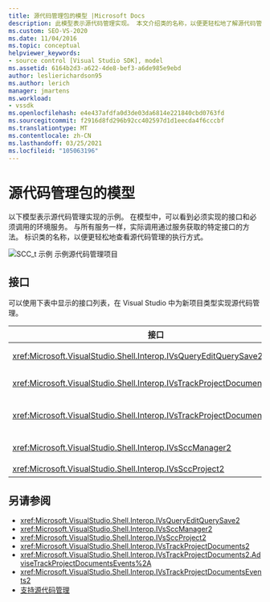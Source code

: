 ```yaml
---
title: 源代码管理包的模型 |Microsoft Docs
description: 此模型表示源代码管理实现。 本文介绍类的名称，以便更轻松地了解源代码管理的执行方式。
ms.custom: SEO-VS-2020
ms.date: 11/04/2016
ms.topic: conceptual
helpviewer_keywords:
- source control [Visual Studio SDK], model
ms.assetid: 6164b2d3-a622-4de8-bef3-a6de985e9ebd
author: leslierichardson95
ms.author: lerich
manager: jmartens
ms.workload:
- vssdk
ms.openlocfilehash: e4e437afdfa0d3de03da6814e221840cbd0763fd
ms.sourcegitcommit: f2916d8fd296b92cc402597d1d1eecda4f6cccbf
ms.translationtype: MT
ms.contentlocale: zh-CN
ms.lasthandoff: 03/25/2021
ms.locfileid: "105063196"
---
```

# <a name="model-for-source-control-packages"></a>源代码管理包的模型
以下模型表示源代码管理实现的示例。 在模型中，可以看到必须实现的接口和必须调用的环境服务。 与所有服务一样，实际调用通过服务获取的特定接口的方法。 标识类的名称，以便更轻松地查看源代码管理的执行方式。

 ![SCC&#95;t 示例](../../extensibility/internals/media/scc_tup.gif "SCC_TUP") 示例源代码管理项目

## <a name="interfaces"></a>接口
 可以使用下表中显示的接口列表，在 Visual Studio 中为新项目类型实现源代码管理。

|接口|用途|
|---------------|---------|
|<xref:Microsoft.VisualStudio.Shell.Interop.IVsQueryEditQuerySave2>|在保存或更改 (脏) 文件之前，由项目和编辑器调用。 使用服务访问此接口 <xref:Microsoft.VisualStudio.Shell.Interop.SVsQueryEditQuerySave> 。|
|<xref:Microsoft.VisualStudio.Shell.Interop.IVsTrackProjectDocuments2>|由项目调用，请求添加、删除或重命名文件或目录的权限。 如果已批准的添加、删除或重命名操作完成，项目还将调用此接口来通知环境。 它使用服务进行访问 <xref:Microsoft.VisualStudio.Shell.Interop.SVsTrackProjectDocuments> 。|
|<xref:Microsoft.VisualStudio.Shell.Interop.IVsTrackProjectDocumentsEvents2>|由注册为在项目添加、重命名或删除文件或目录时接收通知的任何实体实现。 若要注册事件通知，请调用 <xref:Microsoft.VisualStudio.Shell.Interop.IVsTrackProjectDocuments2.AdviseTrackProjectDocumentsEvents%2A> 。|
|<xref:Microsoft.VisualStudio.Shell.Interop.IVsSccManager2>|由项目调用以向源代码管理包注册，并获取有关源代码管理状态的信息。 使用服务访问此接口 <xref:Microsoft.VisualStudio.Shell.Interop.SVsSccManager> 。|
|<xref:Microsoft.VisualStudio.Shell.Interop.IVsSccProject2>|由项目实现，以响应源代码管理请求，以获取有关文件的信息并获取项目文件所需的源代码管理设置。|

## <a name="see-also"></a>另请参阅
- <xref:Microsoft.VisualStudio.Shell.Interop.IVsQueryEditQuerySave2>
- <xref:Microsoft.VisualStudio.Shell.Interop.IVsSccManager2>
- <xref:Microsoft.VisualStudio.Shell.Interop.IVsSccProject2>
- <xref:Microsoft.VisualStudio.Shell.Interop.IVsTrackProjectDocuments2>
- <xref:Microsoft.VisualStudio.Shell.Interop.IVsTrackProjectDocuments2.AdviseTrackProjectDocumentsEvents%2A>
- <xref:Microsoft.VisualStudio.Shell.Interop.IVsTrackProjectDocumentsEvents2>
- [支持源代码管理](../../extensibility/internals/supporting-source-control.md)
